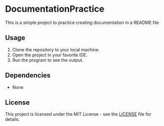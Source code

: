 # DocumentationPractice
This is a simple project to practice creating documentation in a README file

## Usage
1. Clone the repository to your local machine. 
2. Open the project in your favorite IDE. 
3. Run the program to see the output.

## Dependencies
- None

## License
This project is licensed under the MIT License - see the [LICENSE](LICENSE) file for details.